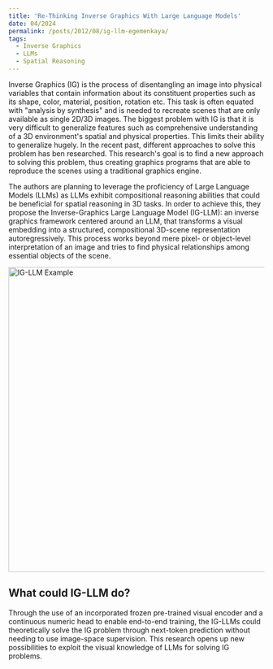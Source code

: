 ```yaml
---
title: 'Re-Thinking Inverse Graphics With Large Language Models'
date: 04/2024
permalink: /posts/2012/08/ig-llm-egemenkaya/
tags:
  - Inverse Graphics
  - LLMs
  - Spatial Reasoning
---
```


Inverse Graphics (IG) is the process of disentangling an image into physical variables that contain information about its constituent properties such as its shape, color, material, position, rotation etc. This task is often equated with "analysis by synthesis" and is needed to recreate scenes that are only available as single 2D/3D images. 
The biggest problem with IG is that it is very difficult to generalize features such as comprehensive understanding of a 3D environment's spatial and physical properties. This limits their ability to generalize hugely. In the recent past, different approaches to solve this problem has ben researched. This research's goal is to find a new approach to solving this problem, thus creating graphics programs that are able to reproduce the scenes using a traditional graphics engine.

The authors are planning to leverage the proficiency of Large Language Models (LLMs) as LLMs exhibit compositional reasoning abilities that could be beneficial for spatial reasoning in 3D tasks. In order to achieve this, they propose the Inverse-Graphics Large Language Model (IG-LLM): an inverse graphics framework centered around an LLM, that transforms a visual embedding into a structured, compositional 3D-scene representation autoregressively. This process works beyond mere pixel- or object-level interpretation of an image and tries to find physical relationships among essential objects of the scene.

<img src="/egemeenkaya.github.io/images/ig-llm-blenderpipe.png" alt="IG-LLM Example" align="center" width="600"/>

What could IG-LLM do?
------
Through the use of an incorporated frozen pre-trained visual encoder and a continuous numeric head to enable end-to-end training, the IG-LLMs could theoretically solve the IG problem through next-token prediction without needing to use image-space supervision. This research opens up new possibilities to exploit the visual knowledge of LLMs for solving IG problems.
